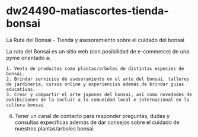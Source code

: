 # dw24490-matiascortes-tienda-bonsai
La Ruta del Bonsai - Tienda y asesoramiento sobre el cuidado del bonsai

La ruta del Bonsai es un sitio web (con posibilidad de e-commerce) de una pyme orientado a:
	
	1. Venta de productos como plantas/arboles de distintas especies de bonsai.
	2. Brindar servicios de asesoramiento en el arte del bonsai, talleres de jardineria, cursos online y experiencias además de brindar guias educativas.
	3. Crear y compartir el arte japones del bonsai, así como novedades de exhibiciones de la incluir a la comunidad local e internacional en la cultura bonsai 
  4. Tener un canal de contacto para responder preguntas, dudas y consultas expecíficas además de dar consejos sobre el cuidado de nuestros plantas/arboles bonsai.
